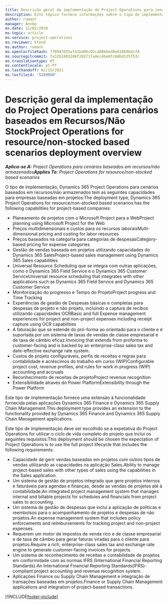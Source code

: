 ```yaml
---
title: Descrição geral da implementação do Project Operations para cenários baseados em Recursos/Não Stock
description: Este tópico fornece informações sobre o tipo de implementação, Project Operations para cenários baseados em Recursos/Não Stock.
author: rumant
manager: Annbe
ms.date: 11/02/2020
ms.topic: article
ms.service: project-operations
ms.reviewer: kfend
ms.author: rumant
ms.openlocfilehash: 770947835af41bd06c02ca08b6ed8e810b9bdcf8
ms.sourcegitcommit: fa32b1893286f20271fa4ec4be8fc68bd135f53c
ms.translationtype: HT
ms.contentlocale: pt-PT
ms.lasthandoff: 02/15/2021
ms.locfileid: "5289968"
---
```

# <a name="project-operations-for-resourcenon-stocked-based-scenarios-deployment-overview"></a><span data-ttu-id="17581-103">Descrição geral da implementação do Project Operations para cenários baseados em Recursos/Não Stock</span><span class="sxs-lookup"><span data-stu-id="17581-103">Project Operations for resource/non-stocked based scenarios deployment overview</span></span>

<span data-ttu-id="17581-104">_**Aplica-se A:** Project Operations para cenários baseados em recursos/não armazenados_</span><span class="sxs-lookup"><span data-stu-id="17581-104">_**Applies To:** Project Operations for resource/non-stocked based scenarios_</span></span>

<span data-ttu-id="17581-105">O tipo de implementação, Dynamics 365 Project Operations para cenários baseados em recursos/não armazenados tem as seguintes capacidades para empresas baseadas em projetos:</span><span class="sxs-lookup"><span data-stu-id="17581-105">The deployment type, Dynamics 365 Project Operations for resource/non-stocked based scenarios has the following capabilities for project-based companies:</span></span>

- <span data-ttu-id="17581-106">Planeamento de projetos com o Microsoft Project para a Web</span><span class="sxs-lookup"><span data-stu-id="17581-106">Project planning using Microsoft Project for the Web</span></span>
- <span data-ttu-id="17581-107">Preços multidimensionais e custos para os recursos laborais</span><span class="sxs-lookup"><span data-stu-id="17581-107">Multi-dimensional pricing and costing for labor resources</span></span>
- <span data-ttu-id="17581-108">Preços baseados na categoria para categorias de despesas</span><span class="sxs-lookup"><span data-stu-id="17581-108">Category-based pricing for expense categories</span></span>
- <span data-ttu-id="17581-109">Gestão de vendas baseada em projetos utilizando capacidades do Dynamics 365 Sales</span><span class="sxs-lookup"><span data-stu-id="17581-109">Project-based sales management using Dynamics 365 Sales capabilities</span></span>
- <span data-ttu-id="17581-110">Universal Resource Scheduling que se integra com outras aplicações, como o Dynamics 365 Field Service e o Dynamics 365 Customer Service</span><span class="sxs-lookup"><span data-stu-id="17581-110">Universal resource scheduling that integrates with other applications such as Dynamics 365 Field Service and Dynamics 365 Customer Service</span></span>
- <span data-ttu-id="17581-111">Monitorização do progresso e Tempo do Projeto</span><span class="sxs-lookup"><span data-stu-id="17581-111">Project progress and Time Tracking</span></span>
- <span data-ttu-id="17581-112">Experiências de gestão de Despesas básicas e completas para despesas de projeto e não projeto, incluindo a captura de recibos utilizando capacidades OCR</span><span class="sxs-lookup"><span data-stu-id="17581-112">Basic and full Expense management experiences for project and non-project expenses including receipt capture using OCR capabilities</span></span>
- <span data-ttu-id="17581-113">A faturação que se estende do pró-forma ao orientado para o cliente e é suportada por um sistema de taxas de vendas de classe empresarial e de taxa de câmbio eficaz.</span><span class="sxs-lookup"><span data-stu-id="17581-113">Invoicing that extends from proforma to customer-facing and is backed by an enterprise-class sales tax and date-effective exchange rate system.</span></span>
- <span data-ttu-id="17581-114">Custos de projeto configuráveis, perfis de receitas e regras para contabilidade e acréscimos do trabalho em curso (WIP)</span><span class="sxs-lookup"><span data-stu-id="17581-114">Configurable project cost, revenue profiles, and rules for work in progress (WIP) accounting and accruals</span></span>
- <span data-ttu-id="17581-115">Reconhecimento de receitas de projeto</span><span class="sxs-lookup"><span data-stu-id="17581-115">Project revenue recognition</span></span>
- <span data-ttu-id="17581-116">Extensibilidade através do Power Platform</span><span class="sxs-lookup"><span data-stu-id="17581-116">Extensibility through the Power Platform</span></span>

<span data-ttu-id="17581-117">Este tipo de implementação fornece uma extensão à funcionalidade fornecida pelas aplicações Dynamics 365 Finance e Dynamics 365 Supply Chain Management.</span><span class="sxs-lookup"><span data-stu-id="17581-117">This deployment type provides an extension to the functionality provided by Dynamics 365 Finance and Dynamics 365 Supply Chain Management applications.</span></span>

<span data-ttu-id="17581-118">Este tipo de implementação deve ser escolhido se a expetativa do Project Operations for utilizar o ciclo de vida completo do projeto que inclui os seguintes requisitos:</span><span class="sxs-lookup"><span data-stu-id="17581-118">This deployment should be chosen the expectation of Project Operations is to use the full project lifecycle that includes the following requirements:</span></span>

- <span data-ttu-id="17581-119">Capacidade de gerir vendas baseadas em projetos com outros tipos de vendas utilizando as capacidades na aplicação Sales.</span><span class="sxs-lookup"><span data-stu-id="17581-119">Ability to manage project-based sales with other types of sales using the capabilities in the Sales application.</span></span>
- <span data-ttu-id="17581-120">Um sistema de gestão de projetos integrado que gere projetos internos e faturáveis para agendas e finanças, desde as vendas de projetos até à contabilidade.</span><span class="sxs-lookup"><span data-stu-id="17581-120">An integrated project management system that manages internal and billable projects for schedules and financials from project sales to accounting.</span></span>
- <span data-ttu-id="17581-121">Um sistema de gestão de despesas que inclui a aplicação de políticas e reembolsos para o acompanhamento de projetos e despesas de não projetos.</span><span class="sxs-lookup"><span data-stu-id="17581-121">An expense management system that includes policy enforcements and reimbursements for tracking project and non-project expenses.</span></span>
- <span data-ttu-id="17581-122">Requerem um motor de impostos de venda rico e de classe empresarial e de taxa de câmbio para gerar faturas viradas para o cliente para projetos.</span><span class="sxs-lookup"><span data-stu-id="17581-122">Require a rich, enterprise-class sales tax and exchange rate engine to generate customer-facing invoices for projects.</span></span>
- <span data-ttu-id="17581-123">Um sistema de reconhecimento de receitas e contabilidade de projetos em conformidade com as normas IFRS (International Financial Reporting Standards).</span><span class="sxs-lookup"><span data-stu-id="17581-123">An International Financial Reporting Standards(IFRS)-compliant project accounting and revenue recognition system.</span></span>
- <span data-ttu-id="17581-124">Aplicações Finance ou Supply Chain Management e integração de transações baseadas em projetos.</span><span class="sxs-lookup"><span data-stu-id="17581-124">Finance or Supply Chain Management applications and integration of project-based transactions.</span></span>


[!INCLUDE[footer-include](../includes/footer-banner.md)]